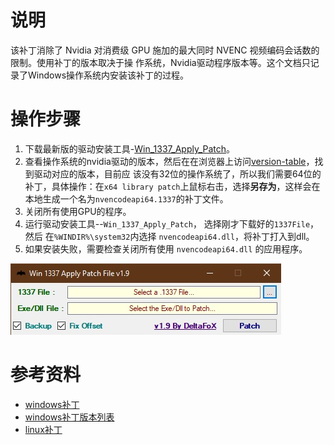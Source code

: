 
# 说明

该补丁消除了 Nvidia 对消费级 GPU 施加的最大同时 NVENC 视频编码会话数的限制。使用补丁的版本取决于操
作系统，Nvidia驱动程序版本等。这个文档只记录了Windows操作系统内安装该补丁的过程。

# 操作步骤

1. 下载最新版的驱动安装工具-[Win_1337_Apply_Patch](https://github.com/Deltafox79/Win_1337_Apply_Patch/releases/latest)。
2. 查看操作系统的nvidia驱动的版本，然后在在浏览器上访问[version-table](https://github.com/keylase/nvidia-patch/tree/master/win#version-table)，找到驱动对应的版本，目前应
该没有32位的操作系统了，所以我们需要64位的补丁，具体操作：在`x64 library patch`上鼠标右击，选择**另存为**，这样会在本地生成一个名为`nvencodeapi64.1337`的补丁文件。
3. 关闭所有使用GPU的程序。
4. 运行驱动安装工具--`Win_1337_Apply_Patch`， 选择刚才下载好的`1337File`，然后
在`%WINDIR%\system32`内选择 `nvencodeapi64.dll`，将补丁打入到dll。
5. 如果安装失败，需要检查关闭所有使用 `nvencodeapi64.dll` 的应用程序。

![img](Win_1337_Apply_Patch_v1.9_By_DFoX.jpg)

# 参考资料

- [windows补丁](https://github.com/keylase/nvidia-patch/tree/master/win)
- [windows补丁版本列表](https://github.com/keylase/nvidia-patch/tree/master/win#version-table)
- [linux补丁](https://github.com/keylase/nvidia-patch)
